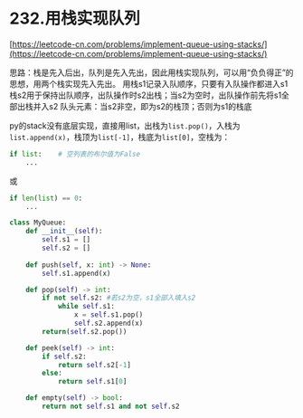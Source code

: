 # 232.用栈实现队列

[https://leetcode-cn.com/problems/implement-queue-using-stacks/](https://leetcode-cn.com/problems/implement-queue-using-stacks/)

思路：栈是先入后出，队列是先入先出，因此用栈实现队列，可以用“负负得正”的思想，用两个栈实现先入先出。
用栈s1记录入队顺序，只要有入队操作都进入s1
栈s2用于保持出队顺序，出队操作时s2出栈；当s2为空时，出队操作前先将s1全部出栈并入s2
队头元素：当s2非空，即为s2的栈顶；否则为s1的栈底

py的stack没有底层实现，直接用list，出栈为```list.pop()```，入栈为```list.append(x)```，栈顶为```list[-1]```，栈底为```list[0]```，空栈为：

```python
if list:	# 空列表的布尔值为False
	...
```

 或

```python
if len(list) == 0:
	...
```



```python
class MyQueue:
    def __init__(self):
        self.s1 = []
        self.s2 = []
        
    def push(self, x: int) -> None:
        self.s1.append(x)

    def pop(self) -> int:
        if not self.s2:	#若s2为空，s1全部入填入s2
            while self.s1:
                x = self.s1.pop()
                self.s2.append(x)
        return(self.s2.pop())

    def peek(self) -> int:
        if self.s2:
            return self.s2[-1]
        else:
            return self.s1[0]

    def empty(self) -> bool:
        return not self.s1 and not self.s2

```

